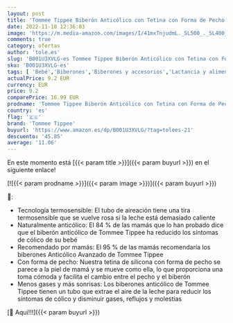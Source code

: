 ```yaml
---
layout: post
title: 'Tommee Tippee Biberón Anticólico con Tetina con Forma de Pecho y Sistema de Aireación Anticólico  260ml  Pack de 2  Transparente  color y diseño varían '
date: 2022-11-18 12:36:03
image: 'https://m.media-amazon.com/images/I/41mxTnjudmL._SL500_._SL400_.jpg'
comments: true
category: ofertas
author: 'tole.es'
slug: 'B001U3XVLG-es Tommee Tippee Biberón Anticólico con Tetina con Forma de...'
sku: 'B001U3XVLG-es'
tags: [ 'Bebé','Biberones','Biberones y accesorios','Lactancia y alimentación','biberón','tommee','tommee tippee','🇪🇸', ]
actualPrice: 9.2 EUR
currency: EUR
price: 9.2
comparePrice: 16.99 EUR
prodname: 'Tommee Tippee Biberón Anticólico con Tetina con Forma de Pecho y Sistema de Aireación Anticólico  260ml  Pack de 2  Transparente  color y diseño varían '
country: 'es'
flag: '🇪🇸'
brand: 'Tommee Tippee'
buyurl: 'https://www.amazon.es/dp/B001U3XVLG/?tag=tolees-21'
descuento: '45.85'
average: '11.06'
---
```


En este momento está [{{< param title >}}]({{< param buyurl >}}) en el siguiente enlace!

[![{{< param prodname >}}]({{< param image >}})]({{< param buyurl >}})

🔎:

- Tecnología termosensible: El tubo de aireación tiene una tira termosensible que se vuelve rosa si la leche está demasiado caliente
- Naturalmente anticólico: El 84 % de las mamás que lo han probado dice que el biberón anticólico de Tommee Tippee ha reducido los síntomas de cólico de su bebé
- Recomendado por mamás: El 95 % de las mamás recomendaría los biberones Anticólico Avanzado de Tommee Tippee
- Con forma de pecho: Nuestra tetina de silicona con forma de pecho se parece a la piel de mamá y se mueve como ella, lo que proporciona una toma cómoda y facilita el cambio entre el pecho y el biberón
- Menos gases y más sonrisas: Los biberones anticólico de Tommee Tippee tienen un tubo que extrae el aire de la leche para reducir los síntomas de cólico y disminuir gases, reflujos y molestias

[🛒 Aquí!!!]({{< param buyurl >}})

